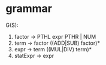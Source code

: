# grammar

G(S):
1. factor -> PTHL expr PTHR | NUM
2. term -> factor ((ADD|SUB) factor)*
3. expr -> term ((MUL|DIV) term)*
4. statExpr -> expr
